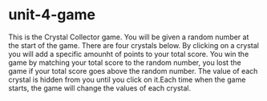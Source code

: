 # unit-4-game

This is the Crystal Collector game. You will be given a random number at the start of the game. There are four crystals below.  By clicking on a crystal you will add a specific amounht of points to your total score. You win the game by matching your total score to the random number, you lost the game if your total score goes above the random number. The value of each crystal is hidden from you until you click on it.Each time when the game starts, the game will change the values of each crystal.
